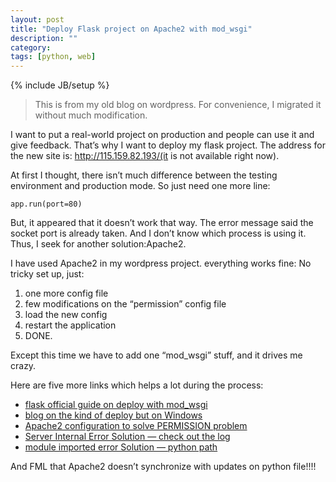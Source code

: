 ```yaml
---
layout: post
title: "Deploy Flask project on Apache2 with mod_wsgi"
description: ""
category: 
tags: [python, web]
---
```

{% include JB/setup %}

> This is from my old blog on wordpress. For convenience, I migrated it without much modification.

I want to put a real-world project on production and people can use it and give feedback. That’s why I want to deploy my flask project. The address for the new site is: http://115.159.82.193/(it is not available right now).

At first I thought, there isn’t much difference between the testing environment and production mode. So just need one more line:

`app.run(port=80)`

But, it appeared that it doesn’t work that way. The error message said the socket port is already taken. And I don’t know which process is using it. Thus, I seek for another solution:Apache2.

I have used Apache2 in my wordpress project. everything works fine: No tricky set up, just:

1. one more config file
2. few modifications on the “permission” config file
3. load the new config
4. restart the application 
5. DONE.

Except this time we have to add one “mod_wsgi” stuff, and it drives me crazy.

Here are five more links which helps a lot during the process:

* [flask official guide on deploy with mod_wsgi](http://dormousehole.readthedocs.org/en/latest/deploying/mod_wsgi.html)
* [blog on the kind of deploy but on Windows](http://blog.csdn.net/firefox1/article/details/46438769)
* [Apache2 configuration to solve PERMISSION problem](http://www.cnblogs.com/vamei/archive/2012/12/04/2799381.html)
* [Server Internal Error Solution — check out the log](http://coolerfeng.blog.51cto.com/133059/47635/)
* [module imported error Solution — python path](http://blog.csdn.net/you_lan_hai/article/details/8592697)

And FML that Apache2 doesn’t synchronize with updates on python file!!!!